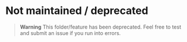 # Not maintained / deprecated

> __Warning__
> This folder/feature has been deprecated. Feel free to test and submit an issue if you run into errors.

